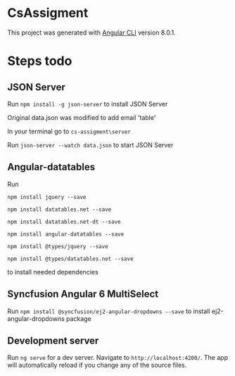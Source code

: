 # CsAssigment

This project was generated with [Angular CLI](https://github.com/angular/angular-cli) version 8.0.1.

# Steps todo

## JSON Server

Run `npm install -g json-server` to install JSON Server

Original data.json was modified to add email 'table'

In your terminal go to `cs-assigment\server`

Run `json-server --watch data.json` to start JSON Server

## Angular-datatables

Run

`npm install jquery --save`

`npm install datatables.net --save`

`npm install datatables.net-dt --save`

`npm install angular-datatables --save`

`npm install @types/jquery --save`

`npm install @types/datatables.net --save`

to install needed dependencies

## Syncfusion Angular 6 MultiSelect

Run `npm install @syncfusion/ej2-angular-dropdowns --save` to install ej2-angular-dropdowns package

## Development server

Run `ng serve` for a dev server. Navigate to `http://localhost:4200/`. The app will automatically reload if you change any of the source files.
